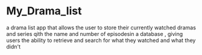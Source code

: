 # My_Drama_list
a drama list app that allows the user to store their currently watched dramas  and series qith the name and number of episodesin a database
, giving users the ability to retrieve and search for what they watched and what they didn't 
